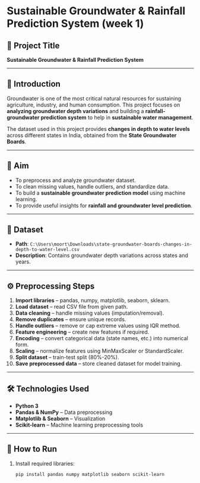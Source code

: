 # Sustainable Groundwater & Rainfall Prediction System (week 1)

## 📌 Project Title
**Sustainable Groundwater & Rainfall Prediction System**

---

## 📖 Introduction
Groundwater is one of the most critical natural resources for sustaining agriculture, industry, and human consumption. This project focuses on **analyzing groundwater depth variations** and building a **rainfall-groundwater prediction system** to help in **sustainable water management**.  

The dataset used in this project provides **changes in depth to water levels** across different states in India, obtained from the **State Groundwater Boards**.

---

## 🎯 Aim
- To preprocess and analyze groundwater dataset.  
- To clean missing values, handle outliers, and standardize data.  
- To build a **sustainable groundwater prediction model** using machine learning.  
- To provide useful insights for **rainfall and groundwater level prediction**.

---

## 📂 Dataset
- **Path**: `C:\Users\moort\Downloads\state-groundwater-boards-changes-in-depth-to-water-level.csv`
- **Description**: Contains groundwater depth variations across states and years.

---

## ⚙️ Preprocessing Steps
1. **Import libraries** – pandas, numpy, matplotlib, seaborn, sklearn.  
2. **Load dataset** – read CSV file from given path.  
3. **Data cleaning** – handle missing values (imputation/removal).  
4. **Remove duplicates** – ensure unique records.  
5. **Handle outliers** – remove or cap extreme values using IQR method.  
6. **Feature engineering** – create new features if required.  
7. **Encoding** – convert categorical data (state names, etc.) into numerical form.  
8. **Scaling** – normalize features using MinMaxScaler or StandardScaler.  
9. **Split dataset** – train-test split (80%-20%).  
10. **Save preprocessed data** – store cleaned dataset for model training.

---

## 🛠️ Technologies Used
- **Python 3**
- **Pandas & NumPy** – Data preprocessing
- **Matplotlib & Seaborn** – Visualization
- **Scikit-learn** – Machine learning preprocessing tools

---

## 🚀 How to Run
1. Install required libraries:
   ```bash
   pip install pandas numpy matplotlib seaborn scikit-learn

